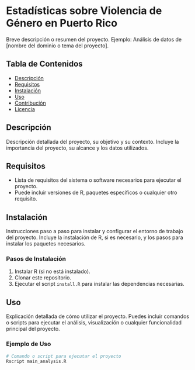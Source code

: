 # Estadísticas sobre Violencia de Género en Puerto Rico

Breve descripción o resumen del proyecto. Ejemplo: Análisis de datos de [nombre del dominio o tema del proyecto].

## Tabla de Contenidos

- [Descripción](#descripción)
- [Requisitos](#requisitos)
- [Instalación](#instalación)
- [Uso](#uso)
- [Contribución](#contribución)
- [Licencia](#licencia)

## Descripción

Descripción detallada del proyecto, su objetivo y su contexto. Incluye la importancia del proyecto, su alcance y los datos utilizados.

## Requisitos

- Lista de requisitos del sistema o software necesarios para ejecutar el proyecto.
- Puede incluir versiones de R, paquetes específicos o cualquier otro requisito.

## Instalación

Instrucciones paso a paso para instalar y configurar el entorno de trabajo del proyecto. Incluye la instalación de R, si es necesario, y los pasos para instalar los paquetes necesarios.

### Pasos de Instalación

1. Instalar R (si no está instalado).
2. Clonar este repositorio.
3. Ejecutar el script `install.R` para instalar las dependencias necesarias.

## Uso

Explicación detallada de cómo utilizar el proyecto. Puedes incluir comandos o scripts para ejecutar el análisis, visualización o cualquier funcionalidad principal del proyecto.

### Ejemplo de Uso

```bash
# Comando o script para ejecutar el proyecto
Rscript main_analysis.R
